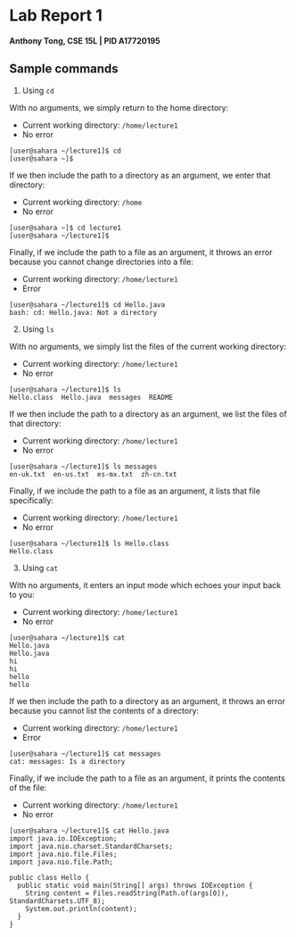# Lab Report 1
#### Anthony Tong, CSE 15L | PID A17720195

## Sample commands

1. Using `cd`

With no arguments, we simply return to the home directory:
- Current working directory: `/home/lecture1`
- No error
```
[user@sahara ~/lecture1]$ cd
[user@sahara ~]$
```
If we then include the path to a directory as an argument, we enter that directory:
- Current working directory: `/home`
- No error
```
[user@sahara ~]$ cd lecture1
[user@sahara ~/lecture1]$
```
Finally, if we include the path to a file as an argument, it throws an error because you cannot change directories into a file:
- Current working directory: `/home/lecture1`
- Error
```
[user@sahara ~/lecture1]$ cd Hello.java
bash: cd: Hello.java: Not a directory
```

2. Using `ls`

With no arguments, we simply list the files of the current working directory:
- Current working directory: `/home/lecture1`
- No error
```
[user@sahara ~/lecture1]$ ls
Hello.class  Hello.java  messages  README
```
If we then include the path to a directory as an argument, we list the files of that directory:
- Current working directory: `/home/lecture1`
- No error
```
[user@sahara ~/lecture1]$ ls messages
en-uk.txt  en-us.txt  es-mx.txt  zh-cn.txt
```
Finally, if we include the path to a file as an argument, it lists that file specifically:
- Current working directory: `/home/lecture1`
- No error
```
[user@sahara ~/lecture1]$ ls Hello.class
Hello.class
```

3. Using `cat`

With no arguments, it enters an input mode which echoes your input back to you:
- Current working directory: `/home/lecture1`
- No error
```
[user@sahara ~/lecture1]$ cat
Hello.java
Hello.java
hi
hi
hello
hello
```
If we then include the path to a directory as an argument, it throws an error because you cannot list the contents of a directory:
- Current working directory: `/home/lecture1`
- Error
```
[user@sahara ~/lecture1]$ cat messages
cat: messages: Is a directory
```
Finally, if we include the path to a file as an argument, it prints the contents of the file:
- Current working directory: `/home/lecture1`
- No error
```
[user@sahara ~/lecture1]$ cat Hello.java
import java.io.IOException;
import java.nio.charset.StandardCharsets;
import java.nio.file.Files;
import java.nio.file.Path;

public class Hello {
  public static void main(String[] args) throws IOException {
    String content = Files.readString(Path.of(args[0]), StandardCharsets.UTF_8);    
    System.out.println(content);
  }
}
```
